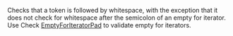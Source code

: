 Checks that a token is followed by whitespace, with the exception that
it does not check for whitespace after the semicolon of an empty for
iterator. Use Check
[EmptyForIteratorPad](https://checkstyle.org/config_whitespace.html#EmptyForIteratorPad)
to validate empty for iterators.